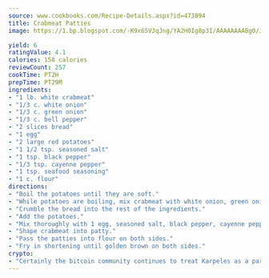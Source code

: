 ```yaml
---
source: www.cookbooks.com/Recipe-Details.aspx?id=473094
title: Crabmeat Patties
image: https://1.bp.blogspot.com/-K9x65VJqJng/YA2H0Ig8p3I/AAAAAAAABg0/JRKr7ZzesxofwlGw6YudXad_aQn9BD52QCLcBGAsYHQ/s299/2.png

yield: 6
ratingValue: 4.1
calories: 158 calories
reviewCount: 257
cookTime: PT2H
prepTime: PT29M
ingredients:
- "1 lb. white crabmeat"
- "1/3 c. white onion"
- "1/3 c. green onion"
- "1/3 c. bell pepper"
- "2 slices bread"
- "1 egg"
- "2 large red potatoes"
- "1 1/2 tsp. seasoned salt"
- "1 tsp. black pepper"
- "1/3 tsp. cayenne pepper"
- "1 tsp. seafood seasoning"
- "1 c. flour"
directions:
- "Boil the potatoes until they are soft."
- "While potatoes are boiling, mix crabmeat with white onion, green onion, bell pepper and white crabmeat, then toast 2 slices of bread."
- "Crumble the bread into the rest of the ingredients."
- "Add the potatoes."
- "Mix thoroughly with 1 egg, seasoned salt, black pepper, cayenne pepper and seafood seasoning."
- "Shape crabmeat into patty."
- "Pass the patties into flour on both sides."
- "Fry in shortening until golden brown on both sides."
crypto:
- "Certainly the bitcoin community continues to treat Karpeles as a pariah."
---
```


